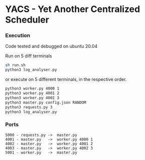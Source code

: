 # YACS - Yet Another Centralized Scheduler

### Execution
Code tested and debugged on ubuntu 20.04  

Run on 5 diff terminals  

```sh
sh run.sh
python3 log_analyser.py
```
or execute on 5 different terminals, in the respective order.  

```sh
python3 worker.py 4000 1
python3 worker.py 4001 2
python3 worker.py 4002 3
python3 master.py config.json RANDOM
python3 requests.py 3
python3 log_analyser.py 
```


### Ports 
```
5000 - requests.py ->  master.py  
4001 - master.py   ->  worker.py 4000 1  
4002 - master.py   ->  worker.py 4001 2  
4003 - master.py   ->  worker.py 4002 3
5001 - worker.py   ->  master.py
```  